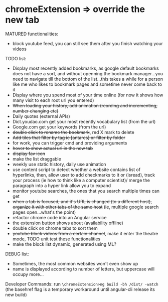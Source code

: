 # chromeExtension => override the new tab
MATURED functionalities:
* block youtube feed, you can still see them after you finish watching your videos

TODO list:
* Display most recently added bookmarks, as google default bookmarks does not have a sort, and without openning the bookmark manager...you need to navigate till the bottom of the list...this takes a while for a person like me who likes to bookmark pages and sometime never come back to it
* Display where you spend most of your time online (for now it shows how many visit to each root url you entered)
* ~~When loading your history, add animation (reording and incrementing, number changing etc)~~
* Daily quotes (external APIs)
* Dict.youdao.com get your most recently vocabulary list (from the url)
* Google.com get your keywords (from the url)
* ~~double click to rename the bookmark~~, red X mark to delete
* ~~Add tiles that filter by tag ie [antares] or filter by folder~~
* for work, you can trigger cmd and providing arguments
* ~~hover to show actual url in the new tab~~
* ~~display fav icon~~
* make the list draggable
* weekly use static history, daily use animation
* use content script to detect whether a website contains list of hyperlinks, then, allow user to add checkmarks to it or (isread), track your process (ie how to think like a computer scientist)/ merge the paragraph into a hyper link allow you to expand
* monitor youtube searches, the ones that you search multiple times can get
* ~~when a tab is focused, and it's URL is changed (to a different host), organize it with other tabs of the same host~~ (ie, multiple google search pages open...what's the point)
* refactor chrome code into an Angular service
* the extension button shows about (availability offline)
* double click on chrome tabs to sort them
* ~~youtube block videos from a certain channel~~, make it enter the theatre mode, TODO unit test these functionalities
* make the block list dynamic, generated using ML?

DEBUG list:
* Sometimes, the most common websites won't even show up
* name is displayed according to number of letters, but uppercase will occupy more...

Developer Commands:
run `\chromeExtension>ng build -bh /dist/ -watch` (the basehref flag is a temporary workaround until angular-cli release its new build)

